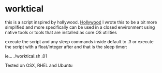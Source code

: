 # worktical

this is a script inspired by hollywood.
<a href=https://github.com/dustinkirkland/hollywood>Hollywood</a>
I wrote this to be a bit more simplified 
and more specifically can be used in a closed
environment using native tools or tools
that are installed as core OS utilities


execute the script and any sleep commands inside default to .3 or 
execute the script with a float/integer after and that is the sleep timer:

ie... ./worktical.sh .01

Tested on OSX, RHEL and Ubuntu
